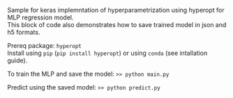 Sample for keras implemntation of hyperparametrization using hyperopt for MLP regression model.<br/>
This block of code also demonstrates how to save trained model in json and h5 formats.

Prereq package: ```hyperopt```<br/>
Install using ```pip``` (```pip install hyperopt```) or using ```conda``` (see intallation guide).

To train the MLP and save the model: ```>> python main.py```

Predict using the saved model: ```>> python predict.py```
